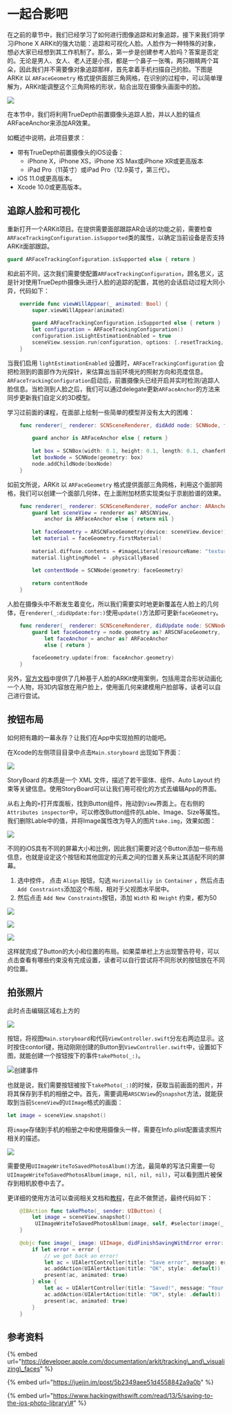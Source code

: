 # 一起合影吧

在之前的章节中，我们已经学习了如何进行图像追踪和对象追踪，接下来我们将学习iPhone X ARKit的强大功能：追踪和可视化人脸。人脸作为一种特殊的对象，想必大家已经想到其工作机制了。那么，第一步是创建参考人脸吗？答案是否定的。无论是男人、女人、老人还是小孩，都是一个鼻子一张嘴，两只眼睛两个耳朵，因此我们并不需要像对象追踪那样，首先拿着手机扫描自己的脸。下图是ARKit 以 `ARFaceGeometry` 格式提供面部三角网格，在识别的过程中，可以简单理解为，ARKit能调整这个三角网格的形状，贴合出现在摄像头画面中的脸。

![](.gitbook/assets/image%20%2818%29.png)

在本节中，我们将利用TrueDepth前置摄像头追踪人脸，并以人脸的锚点ARFaceAnchor来添加AR效果。

如概述中说明，此项目要求：

* 带有TrueDepth前置摄像头的iOS设备：
  * iPhone X，iPhone XS，iPhone XS Max或iPhone XR或更高版本
  * iPad Pro（11英寸）或iPad Pro（12.9英寸，第三代）。
* iOS 11.0或更高版本。
* Xcode 10.0或更高版本。

## 追踪人脸和可视化

重新打开一个ARKit项目。在提供需要面部跟踪AR会话的功能之前，需要检查`ARFaceTrackingConfiguration.isSupported`类的属性，以确定当前设备是否支持ARKit面部跟踪。

```swift
guard ARFaceTrackingConfiguration.isSupported else { return }
```

和此前不同，这次我们需要使配置`ARFaceTrackingConfiguration`，顾名思义，这是针对使用TrueDepth摄像头进行人脸的追踪的配置，其他的会话启动过程大同小异，代码如下：

```swift
    override func viewWillAppear(_ animated: Bool) {
        super.viewWillAppear(animated)
        
        guard ARFaceTrackingConfiguration.isSupported else { return }
        let configuration = ARFaceTrackingConfiguration()
        configuration.isLightEstimationEnabled = true
        sceneView.session.run(configuration, options: [.resetTracking, .removeExistingAnchors])
    }
```

当我们启用 `lightEstimationEnabled` 设置时，`ARFaceTrackingConfiguration` 会把检测到的面部作为光探针，来估算出当前环境光的照射方向和亮度信息。  
`ARFaceTrackingConfiguration`启动后，前置摄像头已经开启并实时检测/追踪人脸信息。当检测到人脸之后，我们可以通过delegate更新`ARFaceAnchor`的方法来同步更新我们自定义的3D模型。

学习过前面的课程，在面部上绘制一些简单的模型并没有太大的困难：

```swift
    func renderer(_ renderer: SCNSceneRenderer, didAdd node: SCNNode, for anchor: ARAnchor) {
        
        guard anchor is ARFaceAnchor else { return }
        
        let box = SCNBox(width: 0.1, height: 0.1, length: 0.1, chamferRadius: 0)
        let boxNode = SCNNode(geometry: box)
        node.addChildNode(boxNode)
    }
```

如前文所说，ARKit 以 `ARFaceGeometry` 格式提供面部三角网格，利用这个面部网格，我们可以创建一个面部几何体，在上面附加材质实现类似于京剧脸谱的效果。

```swift
    func renderer(_ renderer: SCNSceneRenderer, nodeFor anchor: ARAnchor) -> SCNNode? {
        guard let sceneView = renderer as? ARSCNView,
            anchor is ARFaceAnchor else { return nil }
        
        let faceGeometry = ARSCNFaceGeometry(device: sceneView.device!)!
        let material = faceGeometry.firstMaterial!
        
        material.diffuse.contents = #imageLiteral(resourceName: "texture.png") // 纹理图片
        material.lightingModel = .physicallyBased
        
        let contentNode = SCNNode(geometry: faceGeometry)
        
        return contentNode
    }
```

人脸在摄像头中不断发生着变化，所以我们需要实时地更新覆盖在人脸上的几何体，在`renderer(_:didUpdate:for:)`使用`update()`方法即可更新`faceGeometry`。

```swift
    func renderer(_ renderer: SCNSceneRenderer, didUpdate node: SCNNode, for anchor: ARAnchor) {
        guard let faceGeometry = node.geometry as? ARSCNFaceGeometry,
            let faceAnchor = anchor as? ARFaceAnchor
            else { return }
        
        faceGeometry.update(from: faceAnchor.geometry)
    }
```

另外，[官方文档](https://app.gitbook.com/@igloo/s/arkit-crazy-museum/yi-qi-he-ying-ba)中提供了几种基于人脸的ARKit使用案例，包括用混合形状动画化一个人物，将3D内容放在用户脸上，使用面几何来建模用户脸部等，读者可以自己进行尝试。

## 按钮布局

如何把有趣的一幕永存？让我们在App中实现拍照的功能吧。

在Xcode的左侧项目目录中点击`Main.storyboard` 出现如下界面：

![](.gitbook/assets/image%20%281%29.png)

StoryBoard 的本质是一个 XML 文件，描述了若干窗体、组件、Auto Layout 约束等关键信息。使用StoryBoard可以让我们用可视化的方式去编辑App的界面。

从右上角的`+`打开库面板，找到Button组件，拖动到`View`界面上。在右侧的`Attributes inspector`中，可以修改Button组件的Lable、Image、Size等属性。我们删除Lable中的值，并将Image属性改为导入的图片`take.img`，效果如图：

![](.gitbook/assets/image%20%2819%29.png)

不同的iOS具有不同的屏幕大小和比例，因此我们需要对这个Button添加一些布局信息，也就是设定这个按钮和其他固定的元素之间的位置关系来让其适配不同的屏幕。

1. 选中控件， 点击 `Align` 按钮，勾选 `Horizontalliy in Container` ，然后点击`Add Constraints`添加这个布局，相对于父视图水平居中。
2. 然后点击 `Add New Constraints`按钮，添加 `Width` 和 `Height` 约束，都为50

![](.gitbook/assets/image%20%288%29.png)

![](.gitbook/assets/image%20%2831%29.png)

![](.gitbook/assets/image%20%2820%29.png)

这样就完成了Button的大小和位置的布局。如果菜单栏上方出现警告符号，可以点击查看有哪些约束没有完成设置，读者可以自行尝试将不同形状的按钮放在不同的位置。

## 拍张照片

此时点击编辑区域右上方的

![](.gitbook/assets/image%20%2821%29.png)

按钮，将视图`Main.storyboard`和代码`ViewController.swift`分左右两边显示。这时按住contorl键，拖动刚刚创建的Button到`ViewController.swift`中，设置如下图，就能创建一个按钮按下的事件`takePhoto(_:)`。

![&#x521B;&#x5EFA;&#x4E8B;&#x4EF6;](.gitbook/assets/image%20%2832%29.png)

也就是说，我们需要按钮被按下`takePhoto(_:)`的时候，获取当前画面的图片，并将其保存到手机的相册之中。首先，需要调用`ARSCNView`的`snapshot`方法，就能获取到当前`SceneView`的`UIImage`格式的画面：

```swift
let image = sceneView.snapshot()
```

将`image`存储到手机的相册之中和使用摄像头一样，需要在Info.plist配置请求照片相关的描述。

![](.gitbook/assets/image%20%2822%29.png)



需要使用`UIImageWriteToSavedPhotosAlbum()`方法，最简单的写法只需要一句`UIImageWriteToSavedPhotosAlbum(image, nil, nil, nil)`，可以看到图片被保存到相机胶卷中去了。

更详细的使用方法可以查阅相关文档和[教程](https://www.hackingwithswift.com/read/13/5/saving-to-the-ios-photo-library#)，在此不做赘述，最终代码如下：

```swift
    @IBAction func takePhoto(_ sender: UIButton) {
        let image = sceneView.snapshot()
         UIImageWriteToSavedPhotosAlbum(image, self, #selector(image(_:didFinishSavingWithError:contextInfo:)), nil)
    }
    
    @objc func image(_ image: UIImage, didFinishSavingWithError error: Error?, contextInfo: UnsafeRawPointer) {
        if let error = error {
            // we got back an error!
            let ac = UIAlertController(title: "Save error", message: error.localizedDescription, preferredStyle: .alert)
            ac.addAction(UIAlertAction(title: "OK", style: .default))
            present(ac, animated: true)
        } else {
            let ac = UIAlertController(title: "Saved!", message: "Your altered image has been saved to your photos.", preferredStyle: .alert)
            ac.addAction(UIAlertAction(title: "OK", style: .default))
            present(ac, animated: true)
        }
    }
```

## 参考资料

{% embed url="https://developer.apple.com/documentation/arkit/tracking\_and\_visualizing\_faces" %}

{% embed url="https://juejin.im/post/5b2349aee51d4558842a9a0b" %}

{% embed url="https://www.hackingwithswift.com/read/13/5/saving-to-the-ios-photo-library\#" %}






